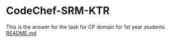 # CodeChef-SRM-KTR
This is the answer for the task for CP domain for 1st year students. 
[README.md](https://github.com/aniket3012/CodeChef-SRM-KTR/files/7451068/README.md)
